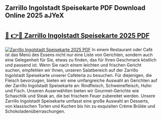 ## Zarrillo Ingolstadt Speisekarte PDF Download Online 2025 aJYeX

# <h2><a href="http://gcanc6x.nevu.top/?p=Zarrillo+Ingolstadt+Speisekarte">🔗 👉🔴 Zarrillo Ingolstadt Speisekarte 2025 PDF</a></h2>

[![Zarrillo Ingolstadt Speisekarte 2025 PDF](https://i.imgur.com/dBaPXMq.png)](http://gcanc6x.nevu.top/?p=Zarrillo+Ingolstadt+Speisekarte)
In einem Restaurant oder Café ist das Menü des Essens nicht nur eine Liste von Gerichten, sondern auch eine Gelegenheit für Sie, etwas zu finden, das für Ihren Geschmack köstlich und passend ist. Wenn Sie nach einem leichten und frischen Gericht suchen, empfehlen wir Ihnen, unseren Salatbereich auf der Zarrillo Ingolstadt Speisekarte unserer Cafeteria zu besuchen. Für diejenigen, die Fleisch bevorzugen, bieten wir eine umfangreiche Auswahl an Gerichten auf der Zarrillo Ingolstadt Speisekarte an: Rindfleisch, Schweinefleisch, Huhn und Fisch. Unseren Auserwählten bieten wir Gourmet-Gerichte wie Schaschlik und Steak an, die bei frischem Feuer zubereitet werden. Unsere Zarrillo Ingolstadt Speisekarte umfasst eine große Auswahl an Desserts, von klassischen Torten und Kuchen bis hin zu exquisiten Crème Brûlée und Schokoladenüberraschungen.
